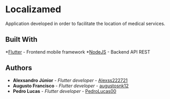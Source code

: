 # Localizamed

Application developed in order to facilitate the location of medical services.

## Built With

*[Flutter](https://flutter.dev/) - Frontend mobile framework
*[NodeJS](https://nodejs.org/) - Backend API REST

## Authors

* **Alexsandro Júnior** - *Flutter developer* - [Alexss222721](https://github.com/Alexss222721)
* **Augusto Francisco** - *Flutter developer* - [augustosnk12](https://github.com/augustosnk12)
* **Pedro Lucas** - *Flutter developer* - [PedroLucas00](https://github.com/PedroLucas00)

